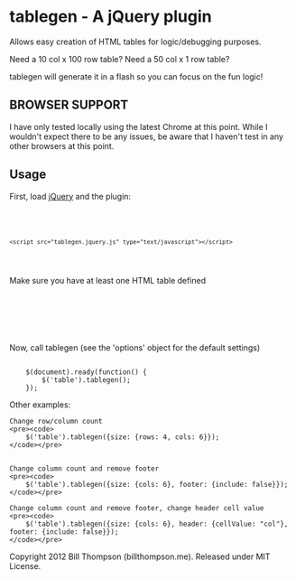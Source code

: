 tablegen - A jQuery plugin
============

Allows easy creation of HTML tables for logic/debugging purposes.

Need a 10 col x 100 row table? Need a 50 col x 1 row table?

tablegen will generate it in a flash so you can focus on the fun logic!

BROWSER SUPPORT
-----------------

I have only tested locally using the latest Chrome at this point. While I wouldn't expect there to be any issues, be aware that I haven't test in any other browsers at this point.

Usage
------
First, load [jQuery](http://jquery.com/) and the plugin:
<pre><code>
    <script src="jquery.min.js" type="text/javascript"></script>
    <script src="tablegen.jquery.js" type="text/javascript"></script>
</code></pre>


Make sure you have at least one HTML table defined
<pre><code>
    <table></table>
</code></pre>


Now, call tablegen (see the 'options' object for the default settings)
<pre><code>
    $(document).ready(function() {
        $('table').tablegen();
    });
</code></pre>


Other examples:

    Change row/column count
    <pre><code>
        $('table').tablegen({size: {rows: 4, cols: 6}});
    </code></pre>


    Change column count and remove footer
    <pre><code>
        $('table').tablegen({size: {cols: 6}, footer: {include: false}});
    </code></pre>
        
    Change column count and remove footer, change header cell value
    <pre><code>
        $('table').tablegen({size: {cols: 6}, header: {cellValue: "col"}, footer: {include: false}});
    </code></pre>


Copyright 2012 Bill Thompson (billthompson.me). Released under MIT License.